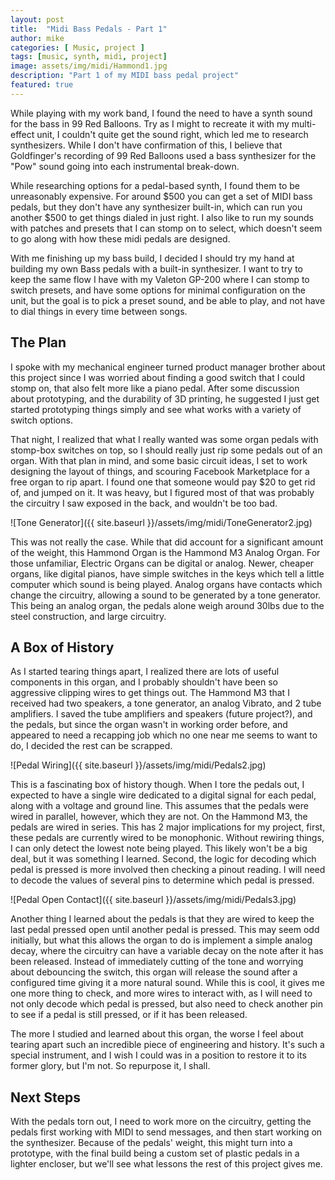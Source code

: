 ```yaml
---
layout: post
title:  "Midi Bass Pedals - Part 1"
author: mike
categories: [ Music, project ]
tags: [music, synth, midi, project]
image: assets/img/midi/Hammond1.jpg
description: "Part 1 of my MIDI bass pedal project"
featured: true
---
```


While playing with my work band, I found the need to have a synth sound for the
bass in 99 Red Balloons. Try as I might to recreate it with my multi-effect
unit, I couldn't quite get the sound right, which led me to research
synthesizers. While I don't have confirmation of this, I believe that
Goldfinger's recording of 99 Red Balloons used a bass synthesizer for the "Pow"
sound going into each instrumental break-down.

While researching options for a pedal-based synth, I found them to be
unreasonably expensive. For around $500 you can get a set of MIDI bass pedals,
but they don't have any synthesizer built-in, which can run you another $500 to
get things dialed in just right. I also like to run my sounds with patches and
presets that I can stomp on to select, which doesn't seem to go along with how
these midi pedals are designed.

With me finishing up my bass build, I decided I should try my hand at building
my own Bass pedals with a built-in synthesizer. I want to try to keep the same
flow I have with my Valeton GP-200 where I can stomp to switch presets, and have
some options for minimal configuration on the unit, but the goal is to pick a
preset sound, and be able to play, and not have to dial things in every time
between songs.

## The Plan

I spoke with my mechanical engineer turned product manager brother about this
project since I was worried about finding a good switch that I could stomp on,
that also felt more like a piano pedal. After some discussion about prototyping,
and the durability of 3D printing, he suggested I just get started prototyping
things simply and see what works with a variety of switch options.

That night, I realized that what I really wanted was some organ pedals with
stomp-box switches on top, so I should really just rip some pedals out of an
organ. With that plan in mind, and some basic circuit ideas, I set to work
designing the layout of things, and scouring Facebook Marketplace for a free
organ to rip apart. I found one that someone would pay $20 to get rid of, and
jumped on it. It was heavy, but I figured most of that was probably the
circuitry I saw exposed in the back, and wouldn't be too bad.

![Tone Generator]({{ site.baseurl }}/assets/img/midi/ToneGenerator2.jpg)

This was not really the case. While that did account for a significant amount of
the weight, this Hammond Organ is the Hammond M3 Analog Organ. For those
unfamiliar, Electric Organs can be digital or analog. Newer, cheaper organs,
like digital pianos, have simple switches in the keys which tell a little
computer which sound is being played. Analog organs have contacts which change
the circuitry, allowing a sound to be generated by a tone generator. This being
an analog organ, the pedals alone weigh around 30lbs due to the steel
construction, and large circuitry.

## A Box of History

As I started tearing things apart, I realized there are lots of useful
components in this organ, and I probably shouldn't have been so aggressive
clipping wires to get things out. The Hammond M3 that I received had two
speakers, a tone generator, an analog Vibrato, and 2 tube amplifiers. I saved
the tube amplifiers and speakers (future project?), and the pedals, but since
the organ wasn't in working order before, and appeared to need a recapping job
which no one near me seems to want to do, I decided the rest can be scrapped.

![Pedal Wiring]({{ site.baseurl }}/assets/img/midi/Pedals2.jpg)

This is a fascinating box of history though. When I tore the pedals out, I
expected to have a single wire dedicated to a digital signal for each pedal,
along with a voltage and ground line. This assumes that the pedals were wired in
parallel, however, which they are not. On the Hammond M3, the pedals are wired
in series. This has 2 major implications for my project, first, these pedals are
currently wired to be monophonic. Without rewiring things, I can only detect the
lowest note being played. This likely won't be a big deal, but it was something
I learned. Second, the logic for decoding which pedal is pressed is more
involved then checking a pinout reading. I will need to decode the values of
several pins to determine which pedal is pressed.

![Pedal Open Contact]({{ site.baseurl }}/assets/img/midi/Pedals3.jpg)

Another thing I learned about the pedals is that they are wired to keep the last
pedal pressed open until another pedal is pressed. This may seem odd initially,
but what this allows the organ to do is implement a simple analog decay, where
the circuitry can have a variable decay on the note after it has been released.
Instead of immediately cutting of the tone and worrying about debouncing the
switch, this organ will release the sound after a configured time giving it a
more natural sound. While this is cool, it gives me one more thing to check, and
more wires to interact with, as I will need to not only decode which pedal is
pressed, but also need to check another pin to see if a pedal is still pressed,
or if it has been released.

The more I studied and learned about this organ, the worse I feel about tearing
apart such an incredible piece of engineering and history. It's such a special
instrument, and I wish I could was in a position to restore it to its former
glory, but I'm not. So repurpose it, I shall.

## Next Steps

With the pedals torn out, I need to work more on the circuitry, getting the
pedals first working with MIDI to send messages, and then start working on the
synthesizer. Because of the pedals' weight, this might turn into a prototype,
with the final build being a custom set of plastic pedals in a lighter encloser,
but we'll see what lessons the rest of this project gives me.
